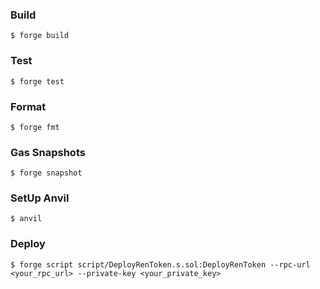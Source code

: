 ### Build

```shell
$ forge build
```

### Test

```shell
$ forge test
```

### Format

```shell
$ forge fmt
```

### Gas Snapshots

```shell
$ forge snapshot
```

### SetUp Anvil

```shell
$ anvil
```

### Deploy

```shell
$ forge script script/DeployRenToken.s.sol:DeployRenToken --rpc-url <your_rpc_url> --private-key <your_private_key>
```
